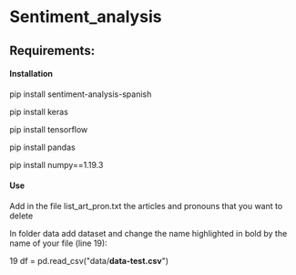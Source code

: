 <h1>Sentiment_analysis</h1>
<h2>Requirements:</h2>
<h4>Installation</h4>
<p>pip install sentiment-analysis-spanish</p>
<p>pip install keras</p>
<p>pip install tensorflow</p>
<p>pip install pandas</p>
<p>pip install numpy==1.19.3</p>
<h4>Use</h4>
<p>Add in the file list_art_pron.txt the articles and pronouns that you want to delete</p>
<p>In folder data add dataset and change the name highlighted in bold by the name of your file (line 19):</p>
<p>19   df = pd.read_csv("data/<strong>data-test.csv</strong>")</p>
